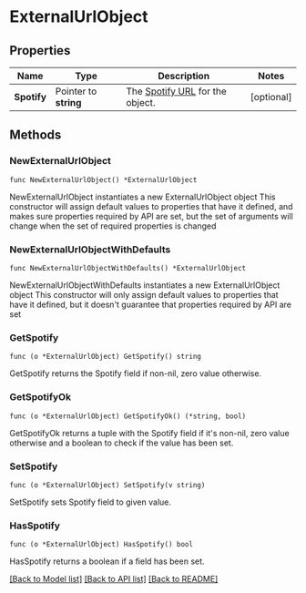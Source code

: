 # ExternalUrlObject

## Properties

Name | Type | Description | Notes
------------ | ------------- | ------------- | -------------
**Spotify** | Pointer to **string** | The [Spotify URL](/documentation/web-api/concepts/spotify-uris-ids) for the object.  | [optional] 

## Methods

### NewExternalUrlObject

`func NewExternalUrlObject() *ExternalUrlObject`

NewExternalUrlObject instantiates a new ExternalUrlObject object
This constructor will assign default values to properties that have it defined,
and makes sure properties required by API are set, but the set of arguments
will change when the set of required properties is changed

### NewExternalUrlObjectWithDefaults

`func NewExternalUrlObjectWithDefaults() *ExternalUrlObject`

NewExternalUrlObjectWithDefaults instantiates a new ExternalUrlObject object
This constructor will only assign default values to properties that have it defined,
but it doesn't guarantee that properties required by API are set

### GetSpotify

`func (o *ExternalUrlObject) GetSpotify() string`

GetSpotify returns the Spotify field if non-nil, zero value otherwise.

### GetSpotifyOk

`func (o *ExternalUrlObject) GetSpotifyOk() (*string, bool)`

GetSpotifyOk returns a tuple with the Spotify field if it's non-nil, zero value otherwise
and a boolean to check if the value has been set.

### SetSpotify

`func (o *ExternalUrlObject) SetSpotify(v string)`

SetSpotify sets Spotify field to given value.

### HasSpotify

`func (o *ExternalUrlObject) HasSpotify() bool`

HasSpotify returns a boolean if a field has been set.


[[Back to Model list]](../README.md#documentation-for-models) [[Back to API list]](../README.md#documentation-for-api-endpoints) [[Back to README]](../README.md)


